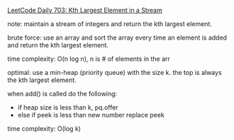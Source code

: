 [LeetCode Daily 703: Kth Largest Element in a Stream](https://leetcode.com/problems/kth-largest-element-in-a-stream/description/)

note: maintain a stream of integers and return the kth largest element.

brute force: use an array and sort the array every time an element is added and return the kth largest element.

time complexity: O(n log n), n is # of elements in the arr

optimal: use a min-heap (priority queue) with the size k. the top is always the kth largest element.

when add() is called do the following:

- if heap size is less than k, pq.offer
- else if peek is less than new number replace peek

time complexity: O(log k)

